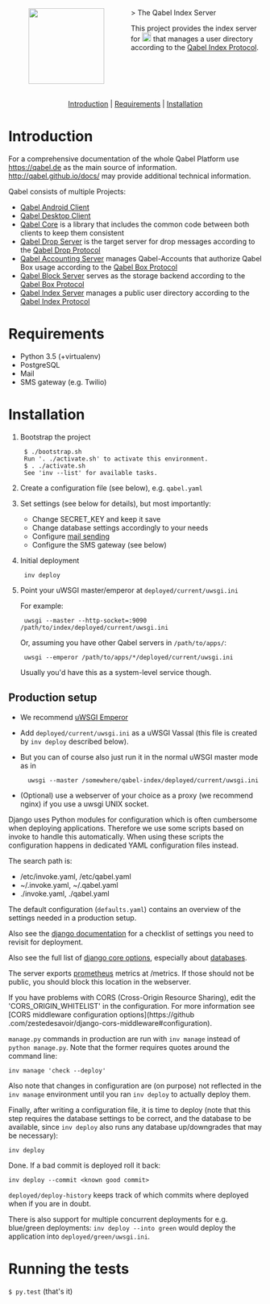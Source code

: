 <img align="left" width="0" height="150px" hspace="20"/>
<a href="https://qabel.de" align="left">
	<img src="https://files.qabel.de/img/qabel_logo_orange_preview.png" height="150px" align="left"/>
</a>
<img align="left" width="0" height="150px" hspace="25"/>
> The Qabel Index Server

This project provides the index server for <a href="https://qabel.de"><img alt="Qabel" src="https://files.qabel.de/img/qabel-kl.png" height="18px"/></a> that manages a user directory according to the [Qabel Index Protocol](http://qabel.github.io/docs/Qabel-Index/).

<br style="clear: both"/>
<br style="clear: both"/>
<p align="center">
	<a href="#introduction">Introduction</a> |
	<a href="#requirements">Requirements</a> |
	<a href="#installation">Installation</a>
</p>

# Introduction

For a comprehensive documentation of the whole Qabel Platform use https://qabel.de as the main source of information. http://qabel.github.io/docs/ may provide additional technical information.

Qabel consists of multiple Projects:
 * [Qabel Android Client](https://github.com/Qabel/qabel-android)
 * [Qabel Desktop Client](https://github.com/Qabel/qabel-desktop)
 * [Qabel Core](https://github.com/Qabel/qabel-core) is a library that includes the common code between both clients to keep them consistent
 * [Qabel Drop Server](https://github.com/Qabel/qabel-drop) is the target server for drop messages according to the [Qabel Drop Protocol](http://qabel.github.io/docs/Qabel-Protocol-Drop/)
 * [Qabel Accounting Server](https://github.com/Qabel/qabel-accounting) manages Qabel-Accounts that authorize Qabel Box usage according to the [Qabel Box Protocol](http://qabel.github.io/docs/Qabel-Protocol-Box/)
 * [Qabel Block Server](https://github.com/Qabel/qabel-block) serves as the storage backend according to the [Qabel Box Protocol](http://qabel.github.io/docs/Qabel-Protocol-Box/)
 * [Qabel Index Server](https://github.com/Qabel/qabel-index) manages a public user directory according to the [Qabel Index Protocol](http://qabel.github.io/docs/Qabel-Index/)

# Requirements

* Python 3.5 (+virtualenv)
* PostgreSQL
* Mail
* SMS gateway (e.g. Twilio)

# Installation

1. Bootstrap the project

	    $ ./bootstrap.sh
	    Run '. ./activate.sh' to activate this environment.
	    $ . ./activate.sh
	    See 'inv --list' for available tasks.

2. Create a configuration file (see below), e.g. `qabel.yaml`

3. Set settings (see below for details), but most importantly:

	- Change SECRET_KEY and keep it save
	- Change database settings accordingly to your needs
    - Configure [mail sending](https://docs.djangoproject.com/en/1.9/topics/email/#obtaining-an-instance-of-an-email-backend)
    - Configure the SMS gateway (see below)

4. Initial deployment

	    inv deploy

5. Point your uWSGI master/emperor at `deployed/current/uwsgi.ini`

   For example:

        uwsgi --master --http-socket=:9090 /path/to/index/deployed/current/uwsgi.ini

   Or, assuming you have other Qabel servers in `/path/to/apps/`:

        uwsgi --emperor /path/to/apps/*/deployed/current/uwsgi.ini

    Usually you'd have this as a system-level service though.

## <a name="production_setup"></a>Production setup

* We recommend [uWSGI Emperor](http://uwsgi-docs.readthedocs.io/en/latest/Emperor.html)
* Add `deployed/current/uwsgi.ini` as a uWSGI Vassal (this file is created by `inv deploy` described below).
* But you can of course also just run it in the normal uWSGI master mode as in

        uwsgi --master /somewhere/qabel-index/deployed/current/uwsgi.ini

* (Optional) use a webserver of your choice as a proxy (we recommend nginx) if you use a uwsgi UNIX socket.

Django uses Python modules for configuration which is often cumbersome when deploying applications. Therefore we use
some scripts based on invoke to handle this automatically. When using these scripts the configuration happens in
dedicated YAML configuration files instead.

The search path is:

* /etc/invoke.yaml, /etc/qabel.yaml
* ~/.invoke.yaml, ~/.qabel.yaml
* ./invoke.yaml, ./qabel.yaml

The default configuration (`defaults.yaml`) contains an overview of the settings needed in a production setup.

Also see the [django documentation](https://docs.djangoproject.com/en/1.8/howto/deployment/checklist/) for a checklist of
settings you need to revisit for deployment.

Also see the full list of [django core options](https://docs.djangoproject.com/en/1.9/ref/settings/), especially about
[databases](https://docs.djangoproject.com/en/1.9/ref/settings/#databases).

The server exports [prometheus](https://www.prometheus.io) metrics at /metrics. If those should not be public, you should
block this location in the webserver.

If you have problems with CORS (Cross-Origin Resource Sharing), edit the 'CORS_ORIGIN_WHITELIST' in the
configuration. For more information see [CORS middleware configuration options](https://github
.com/zestedesavoir/django-cors-middleware#configuration).

`manage.py` commands in production are run with `inv manage` instead of `python manage.py`. Note that the former
requires quotes around the command line:

	inv manage 'check --deploy'

Also note that changes in configuration are (on purpose) not reflected in the `inv manage` environment until you ran
`inv deploy` to actually deploy them.

Finally, after writing a configuration file, it is time to deploy (note that this step requires the database settings
to be correct, and the database to be available, since `inv deploy` also runs any database up/downgrades that may be
necessary):

    inv deploy

Done. If a bad commit is deployed roll it back:

    inv deploy --commit <known good commit>

`deployed/deploy-history` keeps track of which commits where deployed when if you are in doubt.

There is also support for multiple concurrent deployments for e.g. blue/green deployments: `inv deploy --into green`
would deploy the application into `deployed/green/uwsgi.ini`.

# Running the tests

`$ py.test` (that's it)
